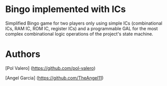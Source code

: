 # Bingo implemented with ICs
Simplified Bingo game for two players only using simple ICs (combinational ICs, RAM IC, ROM IC, register ICs) and a programmable GAL for the most complex combinational logic operations of the project's state machine. 

# Authors
[Pol Valero] (https://github.com/pol-valero) 

[Angel Garcia] (https://github.com/TheAngel11)
